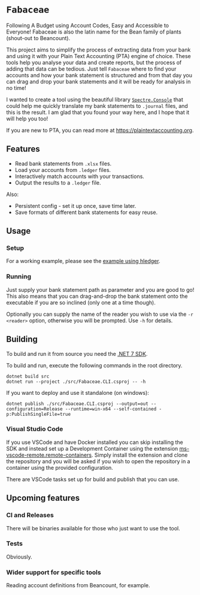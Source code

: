# `Fabaceae`

Following A Budget using Account Codes, Easy and Accessible to Everyone! Fabaceae is also the latin name for the Bean family of plants (shout-out to Beancount).

This project aims to simplify the process of extracting data from your bank and using it with your Plain Text Accounting (PTA) engine of choice. These tools help you analyse your data and create reports, but the process of adding that data can be tedious. Just tell `Fabaceae` where to find your accounts and how your bank statement is structured and from that day you can drag and drop your bank statements and it will be ready for analysis in no time!

I wanted to create a tool using the beautiful library [`Spectre.Console`](https://github.com/spectreconsole) that could help me quickly translate my bank statements to `.journal` files, and this is the result. I am glad that you found your way here, and I hope that it will help you too! 

If you are new to PTA, you can read more at https://plaintextaccounting.org.

## Features

- Read bank statements from `.xlsx` files.
- Load your accounts from `.ledger` files.
- Interactively match accounts with your transactions.
- Output the results to a `.ledger` file.

Also:
- Persistent config - set it up once, save time later.
- Save formats of different bank statements for easy reuse.

## Usage
 
### Setup


For a working example, please see the [example using hledger](examples/hledger/README.md).

### Running

Just supply your bank statement path as parameter and you are good to go! This also means that you can drag-and-drop the bank statement onto the executable if you are so inclined (only one at a time though).

Optionally you can supply the name of the reader you wish to use via the `-r <reader>` option, otherwise you will be prompted. Use `-h` for details.

## Building 

To build and run it from source you need the [.NET 7 SDK](https://dotnet.microsoft.com/en-us/download/dotnet/7.0). 

To build and run, execute the following commands in the root directory.

```
dotnet build src
dotnet run --project ./src/Fabaceae.CLI.csproj -- -h
```

If you want to deploy and use it standalone (on windows):

```
dotnet publish ./src/Fabaceae.CLI.csproj --output=out --configuration=Release --runtime=win-x64 --self-contained -p:PublishSingleFile=true 
```

### Visual Studio Code

If you use VSCode and have Docker installed you can skip installing the SDK and instead set up a Development Container using the extension [ms-vscode-remote.remote-containers](https://marketplace.visualstudio.com/items?itemName=ms-vscode-remote.remote-containers). Simply install the extension and clone the repository and you will be asked if you wish to open the repository in a container using the provided configuration.

There are VSCode tasks set up for build and publish that you can use.

## Upcoming features

### CI and Releases

There will be binaries available for those who just want to use the tool.

### Tests

Obviously.

### Wider support for specific tools

Reading account definitions from Beancount, for example.